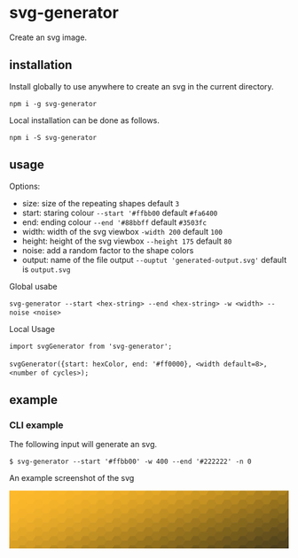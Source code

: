 # svg-generator

Create an svg image.


## __installation__


Install globally to use anywhere to create an svg in the current directory.

```
npm i -g svg-generator
```


Local installation can be done as follows.
```
npm i -S svg-generator
```


## __usage__

Options:

- size: size of the repeating shapes default `3`
- start: staring colour `--start '#ffbb00` default `#fa6400`
- end: ending colour `--end '#88bbff` default `#3503fc`
- width: width of the svg viewbox `-width 200` default `100`
- height: height of the svg viewbox `--height 175` default `80`
- noise: add a random factor to the shape colors
- output: name of the file output `--ouptut 'generated-output.svg'` default is `output.svg`

Global usabe
```
svg-generator --start <hex-string> --end <hex-string> -w <width> --noise <noise> 
```

Local Usage
```
import svgGenerator from 'svg-generator';

svgGenerator({start: hexColor, end: '#ff0000}, <width default=8>, <number of cycles>);
```


## __example__

### CLI example

The following input will generate an svg.

```
$ svg-generator --start '#ffbb00' -w 400 --end '#222222' -n 0
```

An example screenshot of the svg 

![svg image screenshot](./assets/output.png)